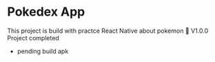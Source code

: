 # Pokedex App

This project is build with practce React Native about pokemon
🔖 V1.0.0
Project completed
- pending build apk

